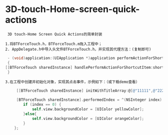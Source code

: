 # 3D-touch-Home-screen-quick-actions

     3D touch-Home Screen Quick Actions的简单封装

    1.将BTForceTouch.h，BTForceTouch.m拖入工程中；
    2. AppDelegate.h中导入头文件BTForceTouch.h，并实现其代理方法：(复制即可)
```Objective-C
 - (void)application:(UIApplication *)application performActionForShortcutItem:(UIApplicationShortcutItem *)shortcutItem completionHandler:(void (^)(BOOL))completionHandler
 {
[[BTForceTouch sharedInstance] handlePerformActionForShortcutItem:shortcutItem];
 }
```
    3.在工程中创建并初始化对象，实现其点击事件，示例如下：（或下载demo查看）
```Objective-C
     [[BTForceTouch sharedInstance] initWithTitleArray:@[@"11111",@"22222"] subTitleArray:@[@"11111",@"22222",@"22222"] iconArray:@[@"Employee-plan_btn_se@2x",@"Employee-plan_btn_se@2x",@"Employee-plan_btn_se@2x"]];

     [BTForceTouch sharedInstance].performedIndex = ^(NSInteger index) {
        if (index == 0) {
            self.view.backgroundColor = [UIColor yellowColor];
        }else{
            self.view.backgroundColor = [UIColor orangeColor];
        }
    };
```
